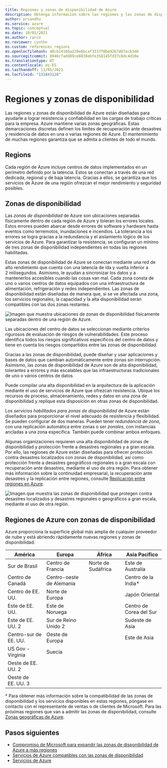 ```yaml
---
title: Regiones y zonas de disponibilidad de Azure
description: Obtenga información sobre las regiones y las zonas de disponibilidad y su funcionamiento para lograr una auténtica resistencia.
author: prsandhu
ms.service: azure
ms.topic: conceptual
ms.date: 10/01/2021
ms.author: rarco
ms.reviewer: cynthn
ms.custom: references_regions
ms.openlocfilehash: 48cb14166a229e6bcaf3337f0be92b7d07acb3d6
ms.sourcegitcommit: 8946cfadd89ce8830ebfe358145fd37c0dc4d10e
ms.translationtype: HT
ms.contentlocale: es-ES
ms.lasthandoff: 11/05/2021
ms.locfileid: "131843126"
---
```

# <a name="regions-and-availability-zones"></a>Regiones y zonas de disponibilidad

Las regiones y zonas de disponibilidad de Azure están diseñadas para ayudarle a lograr resistencia y confiabilidad en las cargas de trabajo críticas para la empresa. Azure mantiene varias zonas geográficas. Estas demarcaciones discretas definen los límites de recuperación ante desastres y residencia de datos en una o varias regiones de Azure. El mantenimiento de muchas regiones garantiza que se admita a clientes de todo el mundo. 

## <a name="regions"></a>Regions

Cada región de Azure incluye centros de datos implementados en un perímetro definido por la latencia. Estos se conectan a través de una red dedicada, regional y de baja latencia. Gracias a ellos, se garantiza que los servicios de Azure de una región ofrezcan el mejor rendimiento y seguridad posibles.

## <a name="availability-zones"></a>Zonas de disponibilidad

Las *zonas de disponibilidad* de Azure son ubicaciones separadas físicamente dentro de cada región de Azure y toleran los errores locales. Estos errores pueden abarcar desde errores de software y hardware hasta eventos como terremotos, inundaciones e incendios. La tolerancia a los errores se logra gracias a la redundancia y el aislamiento lógico de los servicios de Azure. Para garantizar la resistencia, se configuran un mínimo de tres zonas de disponibilidad independientes en todas las regiones habilitadas. 

Estas zonas de disponibilidad de Azure se conectan mediante una red de alto rendimiento que cuenta con una latencia de ida y vuelta inferior a 2 milisegundos. Asimismo, le ayudan a sincronizar los datos y a mantenerlos accesibles cuando las cosas van mal. Cada zona consta de uno o varios centros de datos equipados con una infraestructura de alimentación, refrigeración y redes independientes. Las zonas de disponibilidad están diseñadas de manera que, si se ve afectada una zona, los servicios regionales, la capacidad y la alta disponibilidad serán compatibles con las dos zonas restantes.

![Imagen que muestra ubicaciones de zonas de disponibilidad físicamente separadas dentro de una región de Azure.](media/availability-zones.png)

Las ubicaciones del centro de datos se seleccionan mediante criterios rigurosos de evaluación de riesgos de vulnerabilidades. Este proceso identifica todos los riesgos significativos específicos del centro de datos y tiene en cuenta los riesgos compartidos entre las zonas de disponibilidad.

Gracias a las zonas de disponibilidad, puede diseñar y usar aplicaciones y bases de datos que cambian automáticamente entre zonas sin interrupción. Asimismo, las zonas de disponibilidad de Azure son de alta disponibilidad, tolerantes a errores y más escalables que las infraestructuras tradicionales de uno o varios centros de datos.

Puede compilar una alta disponibilidad en la arquitectura de la aplicación mediante el uso de servicios de Azure que ofrezcan resistencia. Ubique los recursos de proceso, almacenamiento, redes y datos en una zona de disponibilidad y replique esta disposición en otras zonas de disponibilidad.

Los *servicios habilitados para zonas de disponibilidad* de Azure están diseñados para proporcionar el nivel adecuado de resistencia y flexibilidad. Se pueden configurar de dos maneras. Pueden tener *redundancia de zona*, con una replicación automática entre zonas o ser *zonales*, con instancias ancladas a una zona específica. También puede combinar ambos enfoques.

Algunas organizaciones requieren una alta disponibilidad de zonas de disponibilidad y protección frente a desastres regionales y a gran escala. Por ello, las regiones de Azure están diseñadas para ofrecer protección contra desastres localizados con zonas de disponibilidad, así como protección frente a desastres geográficos regionales o a gran escala con recuperación ante desastres, mediante el uso de otra región. Para obtener más información sobre la continuidad empresarial, la recuperación ante desastres y la replicación entre regiones, consulte [Replicación entre regiones en Azure](../best-practices-availability-paired-regions.md).

![Imagen que muestra las zonas de disponibilidad que protegen contra desastres localizados y desastres regionales o geográficos a gran escala, mediante el uso de otra región.](media/availability-zones-region-geography.png)

## <a name="azure-regions-with-availability-zones"></a>Regiones de Azure con zonas de disponibilidad
Azure proporciona la superficie global más amplia de cualquier proveedor de nube y está abriendo rápidamente nuevas regiones y zonas de disponibilidad.

| América | Europa | África | Asia Pacífico |
|--------------------|----------------------|---------------------|----------------|
| Sur de Brasil | Centro de Francia | Norte de Sudáfrica | Este de Australia |
| Centro de Canadá | Centro-oeste de Alemania | | Centro de la India\* |
| Centro de EE. UU. | Norte de Europa | | Japón Oriental |
| Este de EE. UU. | Este de Noruega | | Centro de Corea del Sur |
| Este de EE. UU. 2 | Sur de Reino Unido 2 | | Sudeste de Asia |
| Centro-sur de EE. UU. | Oeste de Europa |  | Este de Asia |
| US Gov - Virginia | Suecia | | |
| Oeste de EE. UU. 2 | | | |
| Oeste de EE. UU. 3 | | | |

\* Para obtener más información sobre la compatibilidad de las zonas de disponibilidad y los servicios disponibles en estas regiones, póngase en contacto con el representante de ventas o de clientes de Microsoft. Para las próximas regiones que van a admitir las zonas de disponibilidad, consulte [Zonas geográficas de Azure](https://azure.microsoft.com/global-infrastructure/geographies/).

## <a name="next-steps"></a>Pasos siguientes

- [Compromiso de Microsoft para expandir las zonas de disponibilidad de Azure a más regiones](https://azure.microsoft.com/blog/our-commitment-to-expand-azure-availability-zones-to-more-regions/)
- [Servicios de Azure compatibles con las zonas de disponibilidad](az-region.md)
- [Servicios de Azure](region-types-service-categories-azure.md)
